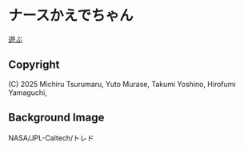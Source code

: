 # ナースかえでちゃん

[遊ぶ](https://doctor-2025.sasakulab.com/)

## Copyright

(C) 2025 Michiru Tsurumaru, Yuto Murase, Takumi Yoshino, Hirofumi Yamaguchi,

## Background Image

NASA/JPL-Caltech/トレド
